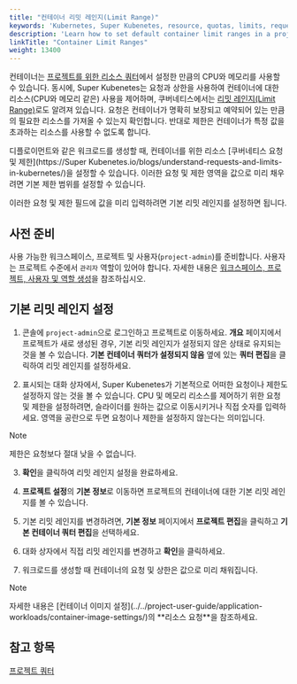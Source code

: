 ```yaml
---
title: "컨테이너 리밋 레인지(Limit Range)"
keywords: 'Kubernetes, Super Kubenetes, resource, quotas, limits, requests, limit ranges, containers'
description: 'Learn how to set default container limit ranges in a project.'
linkTitle: "Container Limit Ranges"
weight: 13400
---
```


컨테이너는 [프로젝트를 위한 리소스 쿼터](../../workspace-administration/project-quotas/)에서 설정한 만큼의 CPU와 메모리를 사용할 수 있습니다. 동시에, Super Kubenetes는 요청과 상한을 사용하여 컨테이너에 대한 리소스(CPU와 메모리 같은) 사용을 제어하며, 쿠버네티스에서는 [리밋 레인지(Limit Range)](https://kubernetes.io/docs/concepts/policy/limit-range/)로도 알려져 있습니다. 요청은 컨테이너가 명확히 보장되고 예약되어 있는 만큼의 필요한 리소스를 가져올 수 있는지 확인합니다. 반대로 제한은 컨테이너가 특정 값을 초과하는 리소스를 사용할 수 없도록 합니다.

디플로이먼트와 같은 워크로드를 생성할 때, 컨테이너를 위한 리소스 [쿠버네티스 요청 및 제한](https://Super Kubenetes.io/blogs/understand-requests-and-limits-in-kubernetes/)을 설정할 수 있습니다. 이러한 요청 및 제한 영역을 값으로 미리 채우려면 기본 제한 범위를 설정할 수 있습니다.

이러한 요청 및 제한 필드에 값을 미리 입력하려면 기본 리밋 레인지를 설정하면 됩니다.

## 사전 준비

사용 가능한 워크스페이스, 프로젝트 및 사용자(`project-admin`)를 준비합니다. 사용자는 프로젝트 수준에서 `관리자` 역할이 있어야 합니다. 자세한 내용은 [워크스페이스, 프로젝트, 사용자 및 역할 생성](../../quick-start/create-workspace-and-project/)을 참조하십시오.

## 기본 리밋 레인지 설정

1. 콘솔에 `project-admin`으로 로그인하고 프로젝트로 이동하세요. **개요** 페이지에서 프로젝트가 새로 생성된 경우, 기본 리밋 레인지가 설정되지 않은 상태로 유지되는 것을 볼 수 있습니다. **기본 컨테이너 쿼터가 설정되지 않음** 옆에 있는 **쿼터 편집**을 클릭하여 리밋 레인지를 설정하세요.

2. 표시되는 대화 상자에서, Super Kubenetes가 기본적으로 어떠한 요청이나 제한도 설정하지 않는 것을 볼 수 있습니다. CPU 및 메모리 리소스를 제어하기 위한 요청 및 제한을 설정하려면, 슬라이더를 원하는 값으로 이동시키거나 직접 숫자를 입력하세요. 영역을 공란으로 두면 요청이나 제한을 설정하지 않는다는 의미입니다.

  <div className="notices note">
    <p>Note</p>
    <div>
      제한은 요청보다 절대 낮을 수 없습니다.
    </div>
  </div>

3. **확인**을 클릭하여 리밋 레인지 설정을 완료하세요.

4. **프로젝트 설정**의 **기본 정보**로 이동하면 프로젝트의 컨테이너에 대한 기본 리밋 레인지를 볼 수 있습니다.

5. 기본 리밋 레인지를 변경하려면, **기본 정보** 페이지에서 **프로젝트 편집**을 클릭하고 **기본 컨테이너 쿼터 편집**을 선택하세요.

6. 대화 상자에서 직접 리밋 레인지를 변경하고 **확인**을 클릭하세요.

7. 워크로드를 생성할 때 컨테이너의 요청 및 상한은 값으로 미리 채워집니다.
   
<div className="notices note">
  <p>Note</p>
  <div>
    자세한 내용은 [컨테이너 이미지 설정](../../project-user-guide/application-workloads/container-image-settings/)의 **리소스 요청**을 참조하세요.
  </div>
</div>

## 참고 항목

[프로젝트 쿼터](../../workspace-administration/project-quotas/)
